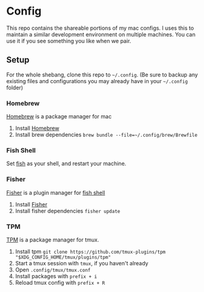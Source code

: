 # Config
This repo contains the shareable portions of my mac configs. I uses this to maintain a similar development environment on multiple machines. You can use it if you see something you like when we pair.

## Setup
For the whole shebang, clone this repo to `~/.config`. (Be sure to backup any existing files and configurations you may already have in your `~/.config` folder)

### Homebrew
[Homebrew](https://brew.sh/) is a package manager for mac

1. Install [Homebrew](https://brew.sh/)
1. Install brew dependencies `brew bundle --file=~/.config/brew/Brewfile`

### Fish Shell
Set [fish](https://fishshell.com/docs/current/#default-shell) as your shell, and restart your machine.

### Fisher
[Fisher](https://github.com/jorgebucaran/fisher) is a plugin manager for [fish shell](https://fishshell.com/)

1. Install [Fisher](https://github.com/jorgebucaran/fisher?tab=readme-ov-file#installation)
1. Install fisher dependencies `fisher update`

### TPM
[TPM](https://github.com/tmux-plugins/tpm) is a package manager for tmux. 

1. Install tpm `git clone https://github.com/tmux-plugins/tpm "$XDG_CONFIG_HOME/tmux/plugins/tpm"`
1. Start a tmux session with `tmux`, if you haven't already
1. Open `.config/tmux/tmux.conf`
1. Install packages with `prefix + i`
1. Reload tmux config with `prefix + R`
